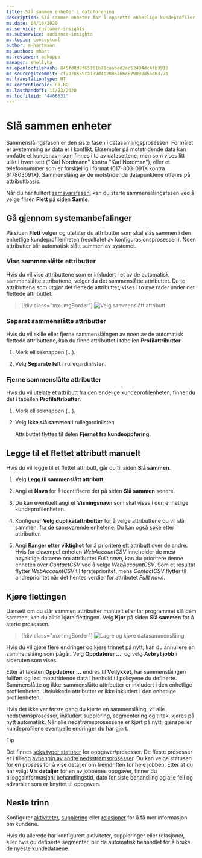 ```yaml
---
title: Slå sammen enheter i dataforening
description: Slå sammen enheter for å opprette enhetlige kundeprofiler.
ms.date: 04/16/2020
ms.service: customer-insights
ms.subservice: audience-insights
ms.topic: conceptual
author: m-hartmann
ms.author: mhart
ms.reviewer: adkuppa
manager: shellyha
ms.openlocfilehash: 045fd8d8f65161b91caabed2ac52494dc4fb3910
ms.sourcegitcommit: cf9b78559ca189d4c2086a66c879098d56c0377a
ms.translationtype: HT
ms.contentlocale: nb-NO
ms.lasthandoff: 11/03/2020
ms.locfileid: "4406531"
---
```

# <a name="merge-entities"></a>Slå sammen enheter

Sammenslåingsfasen er den siste fasen i datasamlingsprosessen. Formålet er avstemming av data er i konflikt. Eksempler på motstridende data kan omfatte et kundenavn som finnes i to av datasettene, men som vises litt ulikt i hvert sett ("Kari Nordmann" kontra "Kari Nordman"), eller et telefonnummer som er forskjellig i format (617-803-091X kontra 617803091X). Sammenslåing av de motstridende datapunktene utføres på attributtbasis.

Når du har fullført [samsvarsfasen](match-entities.md), kan du starte sammenslåingsfasen ved å velge flisen **Flett** på siden **Samle**.

## <a name="review-system-recommendations"></a>Gå gjennom systemanbefalinger

På siden **Flett** velger og utelater du attributter som skal slås sammen i den enhetlige kundeprofilenheten (resultatet av konfigurasjonsprosessen). Noen attributter blir automatisk slått sammen av systemet.

### <a name="view-merged-attributes"></a>Vise sammenslåtte attributter

Hvis du vil vise attributtene som er inkludert i et av de automatisk sammenslåtte attributtene, velger du det sammenslåtte attributtet. De to attributtene som utgjør det flettede attributtet, vises i to nye rader under det flettede attributtet.

> [!div class="mx-imgBorder"]
> ![Velg sammenslått attributt](media/configure-data-merge-profile-attributes.png "Velge sammenslått attributt")

### <a name="separate-merged-attributes"></a>Separat sammenslåtte attributter

Hvis du vil skille eller fjerne sammenslåingen av noen av de automatisk flettede attributtene, kan du finne attributtet i tabellen **Profilattributter**.

1. Merk elliseknappen (...).
  
2. Velg **Separate felt** i rullegardinlisten.

### <a name="remove-merged-attributes"></a>Fjerne sammenslåtte attributter

Hvis du vil utelate et attributt fra den endelige kundeprofilenheten, finner du det i tabellen **Profilattributter**.

1. Merk elliseknappen (...).
  
2. Velg **Ikke slå sammen** i rullegardinlisten.

   Attributtet flyttes til delen **Fjernet fra kundeoppføring**.

## <a name="manually-add-a-merged-attribute"></a>Legge til et flettet attributt manuelt

Hvis du vil legge til et flettet attributt, går du til siden **Slå sammen**.

1. Velg **Legg til sammenslått attributt**.

2. Angi et **Navn** for å identifisere det på siden **Slå sammen** senere.

3. Du kan eventuelt angi et **Visningsnavn** som skal vises i den enhetlige kundeprofilenheten.

4. Konfigurer **Velg duplikatattributter** for å velge attributtene du vil slå sammen, fra de samsvarende enhetene. Du kan også søke etter attributter.

5. Angi **Ranger etter viktighet** for å prioritere ett attributt over de andre. Hvis for eksempel enheten *WebAccountCSV* inneholder de mest nøyaktige dataene om attributtet *Fullt navn*, kan du prioritere denne enheten over *ContactCSV* ved å velge *WebAccountCSV*. Som et resultat flytter *WebAccountCSV* til førsteprioritet, mens *ContactCSV* flytter til andreprioritet når det hentes verdier for attributet *Fullt navn*.

## <a name="run-your-merge"></a>Kjøre flettingen

Uansett om du slår sammen attributter manuelt eller lar programmet slå dem sammen, kan du alltid kjøre flettingen. Velg **Kjør** på siden **Slå sammen** for å starte prosessen.

> [!div class="mx-imgBorder"]
> ![Lagre og kjøre datasammenslåing](media/configure-data-merge-save-run.png "Lagre og kjøre datasammenslåing")

Hvis du vil gjøre flere endringer og kjøre trinnet på nytt, kan du annullere en sammenslåing som pågår. Velg **Oppdaterer ...**, og velg **Avbryt jobb** i sideruten som vises.

Etter at teksten **Oppdaterer ...** endres til **Vellykket**, har sammenslåingen fullført og løst motstridende data i henhold til policyene du definerte. Sammenslåtte og ikke-sammenslåtte attributter er inkludert i den enhetlige profilenheten. Utelukkede attributter er ikke inkludert i den enhetlige profilenheten.

Hvis det ikke var første gang du kjørte en sammenslåing, vil alle nedstrømsprosesser, inkludert supplering, segmentering og tiltak, kjøres på nytt automatisk. Når alle nedstrømsprosessene er kjørt på nytt, gjenspeiler kundeprofilene eventuelle endringer du har gjort.

> [!TIP]
> Det finnes [seks typer statuser](system.md#status-types) for oppgaver/prosesser. De fleste prosesser er i tillegg [avhengig av andre nedsstrømsprosesser](system.md#refresh-policies). Du kan velge statusen for en prosess for å vise detaljer om fremdriften for hele jobben. Etter at du har valgt **Vis detaljer** for en av jobbenes oppgaver, finner du tilleggsinformasjon: behandlingstid, dato for siste behandling og alle feil og advarsler som er knyttet til oppgaven.

## <a name="next-step"></a>Neste trinn

Konfigurer [aktiviteter](activities.md), [supplering](enrichment-microsoft-graph.md) eller [relasjoner](relationships.md) for å få mer informasjon om kundene.

Hvis du allerede har konfigurert aktiviteter, suppleringer eller relasjoner, eller hvis du definerte segmenter, blir de automatisk behandlet for å bruke de nyeste kundedataene.


